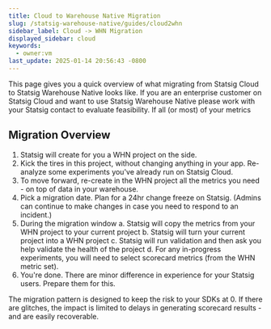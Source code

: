```yaml
---
title: Cloud to Warehouse Native Migration
slug: /statsig-warehouse-native/guides/cloud2whn
sidebar_label: Cloud -> WHN Migration
displayed_sidebar: cloud
keywords:
  - owner:vm
last_update: 2025-01-14 20:56:43 -0800
---
```


This page gives you a quick overview of what migrating from Statsig Cloud to Statsig Warehouse Native looks like. If you are an enterprise customer on Statsig Cloud and want to use Statsig Warehouse Native please work with your Statsig contact to evaluate feasibility. If all (or most) of your metrics 

## Migration Overview
1. Statsig will create for you a WHN project on the side.
2. Kick the tires in this project, without changing anything in your app. Re-analyze some experiments you've already run on Statsig Cloud.
3. To move forward, re-create in the WHN project all the metrics you need - on top of data in your warehouse.
4. Pick a migration date. Plan for a 24hr change freeze on Statsig. (Admins can continue to make changes in case you need to respond to an incident.)
5. During the migration window
    a. Statsig will copy the metrics from your WHN project to your current project
    b. Statsig will turn your current project into a WHN project
    c. Statsig will run validation and then ask you help validate the health of the project
    d. For any in-progress experiments, you will need to select scorecard metrics (from the WHN metric set).
6. You're done. There are minor difference in experience for your Statsig users. Prepare them for this.  

The migration pattern is designed to keep the risk to your SDKs at 0. If there are glitches, the impact is limited to delays in generating scorecard results - and are easily recoverable.  
